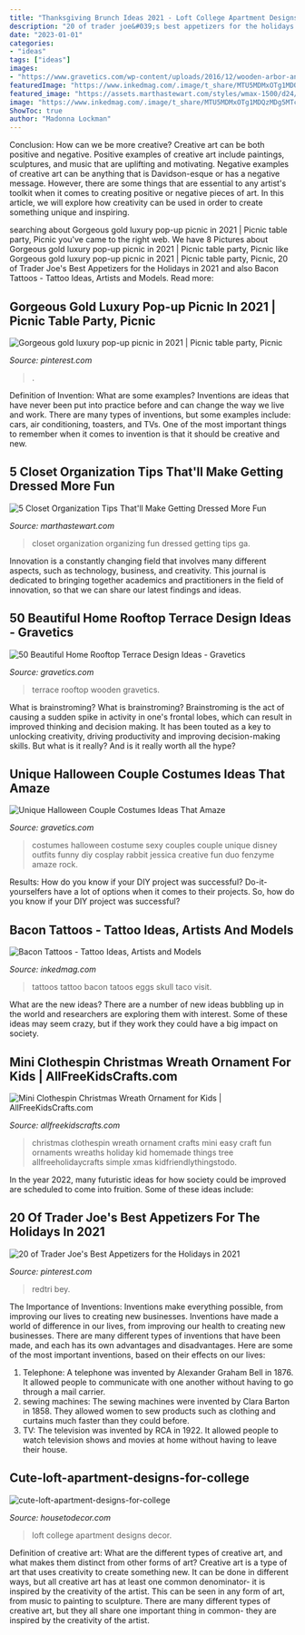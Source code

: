 ```yaml
---
title: "Thanksgiving Brunch Ideas 2021 - Loft College Apartment Designs Decor"
description: "20 of trader joe&#039;s best appetizers for the holidays in 2021"
date: "2023-01-01"
categories:
- "ideas"
tags: ["ideas"]
images:
- "https://www.gravetics.com/wp-content/uploads/2016/12/wooden-arbor-and-yellow-lighting.jpg"
featuredImage: "https://www.inkedmag.com/.image/t_share/MTU5MDMxOTg1MDQzMDg5MTc2/skull.jpg"
featured_image: "https://assets.marthastewart.com/styles/wmax-1500/d24/closet-organization-1216/closet-organization-1216.jpg?itok=zLCedCM8"
image: "https://www.inkedmag.com/.image/t_share/MTU5MDMxOTg1MDQzMDg5MTc2/skull.jpg"
ShowToc: true
author: "Madonna Lockman"
---
```



Conclusion: How can we be more creative?
Creative art can be both positive and negative. Positive examples of creative art include paintings, sculptures, and music that are uplifting and motivating. Negative examples of creative art can be anything that is Davidson-esque or has a negative message. However, there are some things that are essential to any artist's toolkit when it comes to creating positive or negative pieces of art. In this article, we will explore how creativity can be used in order to create something unique and inspiring.

	

		
searching about Gorgeous gold luxury pop-up picnic in 2021 | Picnic table party, Picnic you've came to the right web. We have 8 Pictures about Gorgeous gold luxury pop-up picnic in 2021 | Picnic table party, Picnic like Gorgeous gold luxury pop-up picnic in 2021 | Picnic table party, Picnic, 20 of Trader Joe&#039;s Best Appetizers for the Holidays in 2021 and also Bacon Tattoos - Tattoo Ideas, Artists and Models. Read more:
		
    
## Gorgeous Gold Luxury Pop-up Picnic In 2021 | Picnic Table Party, Picnic

<img loading=lazy src="https://i.pinimg.com/736x/22/84/a0/2284a0f6d638f1084ced9e4656f83030.jpg" onerror="this.onerror=null;this.src='https://tse4.mm.bing.net/th?id=OIP.fnFsmTxBTd4o2-3ii8QEfQHaLH&amp;pid=15.1';" alt="Gorgeous gold luxury pop-up picnic in 2021 | Picnic table party, Picnic">

_Source: pinterest.com_

>. 

	

Definition of Invention: What are some examples?
Inventions are ideas that have never been put into practice before and can change the way we live and work. There are many types of inventions, but some examples include: cars, air conditioning, toasters, and TVs. One of the most important things to remember when it comes to invention is that it should be creative and new.

    
## 5 Closet Organization Tips That&#039;ll Make Getting Dressed More Fun

<img loading=lazy src="https://assets.marthastewart.com/styles/wmax-1500/d24/closet-organization-1216/closet-organization-1216.jpg?itok=zLCedCM8" onerror="this.onerror=null;this.src='https://tse2.mm.bing.net/th?id=OIP.TpBuBcsz3B40Rw9zUipaDQHaKh&amp;pid=15.1';" alt="5 Closet Organization Tips That&#039;ll Make Getting Dressed More Fun">

_Source: marthastewart.com_

>closet organization organizing fun dressed getting tips ga. 

	

Innovation is a constantly changing field that involves many different aspects, such as technology, business, and creativity. This journal is dedicated to bringing together academics and practitioners in the field of innovation, so that we can share our latest findings and ideas.

    
## 50 Beautiful Home Rooftop Terrace Design Ideas - Gravetics

<img loading=lazy src="https://www.gravetics.com/wp-content/uploads/2016/12/wooden-arbor-and-yellow-lighting.jpg" onerror="this.onerror=null;this.src='https://tse1.mm.bing.net/th?id=OIP.PJ2uN1Cf8XEEGi9N85aTEAHaH_&amp;pid=15.1';" alt="50 Beautiful Home Rooftop Terrace Design Ideas - Gravetics">

_Source: gravetics.com_

>terrace rooftop wooden gravetics. 

	

What is brainstroming?
What is brainstroming? Brainstroming is the act of causing a sudden spike in activity in one's frontal lobes, which can result in improved thinking and decision making. It has been touted as a key to unlocking creativity, driving productivity and improving decision-making skills. But what is it really? And is it really worth all the hype?

    
## Unique Halloween Couple Costumes Ideas That Amaze

<img loading=lazy src="https://www.gravetics.com/wp-content/uploads/2017/07/Halloween-Costumes-Ideas-2017.jpg" onerror="this.onerror=null;this.src='https://tse4.mm.bing.net/th?id=OIP.nvYQ-l4Gzwj7OW3i01nHywHaLH&amp;pid=15.1';" alt="Unique Halloween Couple Costumes Ideas That Amaze">

_Source: gravetics.com_

>costumes halloween costume sexy couples couple unique disney outfits funny diy cosplay rabbit jessica creative fun duo fenzyme amaze rock. 

	

Results: How do you know if your DIY project was successful?
Do-it-yourselfers have a lot of options when it comes to their projects. So, how do you know if your DIY project was successful?

    
## Bacon Tattoos - Tattoo Ideas, Artists And Models

<img loading=lazy src="https://www.inkedmag.com/.image/t_share/MTU5MDMxOTg1MDQzMDg5MTc2/skull.jpg" onerror="this.onerror=null;this.src='https://tse4.mm.bing.net/th?id=OIP.lYj9aWWLCxm_TVyfRgiETgHaJ6&amp;pid=15.1';" alt="Bacon Tattoos - Tattoo Ideas, Artists and Models">

_Source: inkedmag.com_

>tattoos tattoo bacon tatoos eggs skull taco visit. 

	

What are the new ideas?
There are a number of new ideas bubbling up in the world and researchers are exploring them with interest. Some of these ideas may seem crazy, but if they work they could have a big impact on society.

    
## Mini Clothespin Christmas Wreath Ornament For Kids | AllFreeKidsCrafts.com

<img loading=lazy src="https://irepo.primecp.com/2015/12/246848/Mini-Clothespin-Christmas-Wreath-Ornament-for-Kids_ExtraLarge700_ID-1311306.png?v=1311306" onerror="this.onerror=null;this.src='https://tse3.mm.bing.net/th?id=OIP.qqh8AlgZt1tuXe9pnRATDwHaJ7&amp;pid=15.1';" alt="Mini Clothespin Christmas Wreath Ornament for Kids | AllFreeKidsCrafts.com">

_Source: allfreekidscrafts.com_

>christmas clothespin wreath ornament crafts mini easy craft fun ornaments wreaths holiday kid homemade things tree allfreeholidaycrafts simple xmas kidfriendlythingstodo. 

	

In the year 2022, many futuristic ideas for how society could be improved are scheduled to come into fruition. Some of these ideas include: 

    
## 20 Of Trader Joe&#039;s Best Appetizers For The Holidays In 2021

<img loading=lazy src="https://i.pinimg.com/736x/35/e9/7c/35e97ccc0f7dfce4f170a50b7a9dfa10.jpg" onerror="this.onerror=null;this.src='https://tse4.mm.bing.net/th?id=OIP.xWYJUoqHCldDVbxh4xDlawHaJ3&amp;pid=15.1';" alt="20 of Trader Joe&#039;s Best Appetizers for the Holidays in 2021">

_Source: pinterest.com_

>redtri bey. 

	

The Importance of Inventions: Inventions make everything possible, from improving our lives to creating new businesses.
Inventions have made a world of difference in our lives, from improving our health to creating new businesses. There are many different types of inventions that have been made, and each has its own advantages and disadvantages. Here are some of the most important inventions, based on their effects on our lives:
1. Telephone: A telephone was invented by Alexander Graham Bell in 1876. It allowed people to communicate with one another without having to go through a mail carrier. 
2. sewing machines: The sewing machines were invented by Clara Barton in 1858. They allowed women to sew products such as clothing and curtains much faster than they could before. 
3. TV: The television was invented by RCA in 1922. It allowed people to watch television shows and movies at home without having to leave their house. 

    
## Cute-loft-apartment-designs-for-college

<img loading=lazy src="https://housetodecor.com/wp-content/uploads/2019/08/cute-loft-apartment-designs-for-college.jpg" onerror="this.onerror=null;this.src='https://tse1.mm.bing.net/th?id=OIP.8ZbgzX9rVWRdW2mLConxdgHaJ4&amp;pid=15.1';" alt="cute-loft-apartment-designs-for-college">

_Source: housetodecor.com_

>loft college apartment designs decor. 

	

Definition of creative art: What are the different types of creative art, and what makes them distinct from other forms of art?
Creative art is a type of art that uses creativity to create something new. It can be done in different ways, but all creative art has at least one common denominator- it is inspired by the creativity of the artist. This can be seen in any form of art, from music to painting to sculpture. There are many different types of creative art, but they all share one important thing in common- they are inspired by the creativity of the artist.

